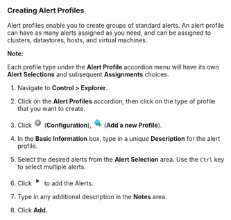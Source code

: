 ### Creating Alert Profiles

Alert profiles enable you to create groups of standard alerts. An alert
profile can have as many alerts assigned as you need, and can be
assigned to clusters, datastores, hosts, and virtual machines.

**Note:**

Each profile type under the **Alert Profile** accordion menu will have its own **Alert Selections** and subsequent **Assignments** choices.

1.  Navigate to **Control > Explorer**.

2.  Click on the **Alert Profiles** accordion, then click on the type of profile that you want to create.

3.  Click ![1847](../images/1847.png) (**Configuration**),
    ![1862](../images/1862.png) (**Add a new Profile**).

4.  In the **Basic Information** box, type in a unique **Description** for the alert profile.

5.  Select the desired alerts from the **Alert Selection** area. Use the `Ctrl` key to select multiple alerts.

6.  Click ![1876](../images/1876.png) to add the Alerts.

7.  Type in any additional description in the **Notes** area.

8.  Click **Add**.
